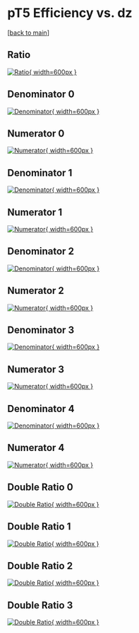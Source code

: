 # pT5 Efficiency vs. dz

[[back to main](./)]



## Ratio

[![Ratio](../mtv/var/pT5_base_13_-1_eff_dz.png){ width=600px }](../mtv/var/pT5_base_13_-1_eff_dz.pdf)

## Denominator 0

[![Denominator](../mtv/den/pT5_base_13_-1_eff_dz_den0.png){ width=600px }](../mtv/den/pT5_base_13_-1_eff_dz_den0.pdf)

## Numerator 0

[![Numerator](../mtv/num/pT5_base_13_-1_eff_dz_num0.png){ width=600px }](../mtv/num/pT5_base_13_-1_eff_dz_num0.pdf)

## Denominator 1

[![Denominator](../mtv/den/pT5_base_13_-1_eff_dz_den1.png){ width=600px }](../mtv/den/pT5_base_13_-1_eff_dz_den1.pdf)

## Numerator 1

[![Numerator](../mtv/num/pT5_base_13_-1_eff_dz_num1.png){ width=600px }](../mtv/num/pT5_base_13_-1_eff_dz_num1.pdf)

## Denominator 2

[![Denominator](../mtv/den/pT5_base_13_-1_eff_dz_den2.png){ width=600px }](../mtv/den/pT5_base_13_-1_eff_dz_den2.pdf)

## Numerator 2

[![Numerator](../mtv/num/pT5_base_13_-1_eff_dz_num2.png){ width=600px }](../mtv/num/pT5_base_13_-1_eff_dz_num2.pdf)

## Denominator 3

[![Denominator](../mtv/den/pT5_base_13_-1_eff_dz_den3.png){ width=600px }](../mtv/den/pT5_base_13_-1_eff_dz_den3.pdf)

## Numerator 3

[![Numerator](../mtv/num/pT5_base_13_-1_eff_dz_num3.png){ width=600px }](../mtv/num/pT5_base_13_-1_eff_dz_num3.pdf)

## Denominator 4

[![Denominator](../mtv/den/pT5_base_13_-1_eff_dz_den4.png){ width=600px }](../mtv/den/pT5_base_13_-1_eff_dz_den4.pdf)

## Numerator 4

[![Numerator](../mtv/num/pT5_base_13_-1_eff_dz_num4.png){ width=600px }](../mtv/num/pT5_base_13_-1_eff_dz_num4.pdf)

## Double Ratio 0

[![Double Ratio](../mtv/ratio/pT5_base_13_-1_eff_dz_ratio0.png){ width=600px }](../mtv/ratio/pT5_base_13_-1_eff_dz_ratio0.pdf)

## Double Ratio 1

[![Double Ratio](../mtv/ratio/pT5_base_13_-1_eff_dz_ratio1.png){ width=600px }](../mtv/ratio/pT5_base_13_-1_eff_dz_ratio1.pdf)

## Double Ratio 2

[![Double Ratio](../mtv/ratio/pT5_base_13_-1_eff_dz_ratio2.png){ width=600px }](../mtv/ratio/pT5_base_13_-1_eff_dz_ratio2.pdf)

## Double Ratio 3

[![Double Ratio](../mtv/ratio/pT5_base_13_-1_eff_dz_ratio3.png){ width=600px }](../mtv/ratio/pT5_base_13_-1_eff_dz_ratio3.pdf)

